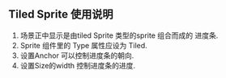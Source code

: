 ## Tiled Sprite 使用说明

1. 场景正中显示是由tiled Sprite 类型的sprite 组合而成的 进度条.
2. Sprite 组件里的 Type 属性应设为 Tiled. 
3. 设置Anchor 可以控制进度条的朝向.
4. 设置Size的width 控制进度条的进度.